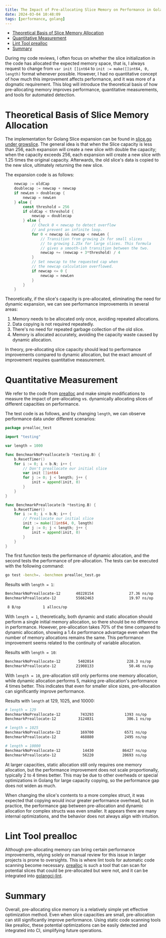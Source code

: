 ```yaml
---
title: The Impact of Pre-allocating Slice Memory on Performance in Golang
date: 2024-03-04 10:48:09
tags: [performance, golang]
---
```


- [Theoretical Basis of Slice Memory Allocation](#theoretical-basis-of-slice-memory-allocation)
- [Quantitative Measurement](#quantitative-measurement)
- [Lint Tool prealloc](#lint-tool-prealloc)
- [Summary](#summary)

During my code reviews, I often focus on whether the slice initialization in the code has allocated the expected memory space, that is, I always request to change from `var init []int64` to `init := make([]int64, 0, length)` format whenever possible. However, I had no quantitative concept of how much this improvement affects performance, and it was more of a dogmatic requirement. This blog will introduce the theoretical basis of how pre-allocating memory improves performance, quantitative measurements, and tools for automated detection.

# Theoretical Basis of Slice Memory Allocation

The implementation for Golang Slice expansion can be found in [slice.go under growslice](https://github.com/golang/go/blob/go1.20.6/src/runtime/slice.go#L157). The general idea is that when the Slice capacity is less than 256, each expansion will create a new slice with double the capacity; when the capacity exceeds 256, each expansion will create a new slice with 1.25 times the original capacity. Afterwards, the old slice's data is copied to the new slice, ultimately returning the new slice.

The expansion code is as follows:
```go
	newcap := oldCap
	doublecap := newcap + newcap
	if newLen > doublecap {
		newcap = newLen
	} else {
		const threshold = 256
		if oldCap < threshold {
			newcap = doublecap
		} else {
			// Check 0 < newcap to detect overflow
			// and prevent an infinite loop.
			for 0 < newcap && newcap < newLen {
				// Transition from growing 2x for small slices
				// to growing 1.25x for large slices. This formula
				// gives a smooth-ish transition between the two.
				newcap += (newcap + 3*threshold) / 4
			}
			// Set newcap to the requested cap when
			// the newcap calculation overflowed.
			if newcap <= 0 {
				newcap = newLen
			}
		}
	}
```

Theoretically, if the slice's capacity is pre-allocated, eliminating the need for dynamic expansion, we can see performance improvements in several areas:

1. Memory needs to be allocated only once, avoiding repeated allocations.
2. Data copying is not required repeatedly.
3. There's no need for repeated garbage collection of the old slice.
4. Memory is allocated accurately, avoiding the capacity waste caused by dynamic allocation.

In theory, pre-allocating slice capacity should lead to performance improvements compared to dynamic allocation, but the exact amount of improvement requires quantitative measurement.

# Quantitative Measurement

We refer to the code from [prealloc](https://github.com/alexkohler/prealloc/blob/master/prealloc_test.go) and make simple modifications to measure the impact of pre-allocating vs. dynamically allocating slices of different capacities on performance.

The test code is as follows, and by changing `length`, we can observe performance data under different scenarios:

```go title="prealloc_test.go"
package prealloc_test

import "testing"

var length = 1000

func BenchmarkNoPreallocate(b *testing.B) {
	b.ResetTimer()
	for i := 0; i < b.N; i++ {
		// Don't preallocate our initial slice
		var init []int64
		for j := 0; j < length; j++ {
			init = append(init, 0)
		}
	}
}

func BenchmarkPreallocate(b *testing.B) {
	b.ResetTimer()
	for i := 0; i < b.N; i++ {
		// Preallocate our initial slice
		init := make([]int64, 0, length)
		for j := 0; j < length; j++ {
			init = append(init, 0)
		}
	}
}
```

The first function tests the performance of dynamic allocation, and the second tests the performance of pre-allocation. The tests can be executed with the following command:

```bash
go test -bench=. -benchmem prealloc_test.go
```

Results with `length = 1`:

```bash
BenchmarkNoPreallocate-12       40228154                27.36 ns/op            8 B/op          1 allocs/op
BenchmarkPreallocate-12         55662463                19.97 ns/op           

 8 B/op          1 allocs/op
```

With `length = 1`, theoretically, both dynamic and static allocation should perform a single initial memory allocation, so there should be no difference in performance. However, pre-allocation takes 70% of the time compared to dynamic allocation, showing a 1.4x performance advantage even when the number of memory allocations remains the same. This performance improvement seems related to the continuity of variable allocation.

Results with `length = 10`:

```bash
BenchmarkNoPreallocate-12        5402014               228.3 ns/op           248 B/op          5 allocs/op
BenchmarkPreallocate-12         21908133                50.46 ns/op           80 B/op          1 allocs/op
```

With `length = 10`, pre-allocation still only performs one memory allocation, while dynamic allocation performs 5, making pre-allocation's performance 4 times better. This indicates that even for smaller slice sizes, pre-allocation can significantly improve performance.

Results with `length` at 129, 1025, and 10000:

```bash
# length = 129
BenchmarkNoPreallocate-12         743293              1393 ns/op            4088 B/op          9 allocs/op
BenchmarkPreallocate-12          3124831               386.1 ns/op          1152 B/op          1 allocs/op

# length = 1025
BenchmarkNoPreallocate-12         169700              6571 ns/op           25208 B/op         12 allocs/op
BenchmarkPreallocate-12           468880              2495 ns/op            9472 B/op          1 allocs/op

# length = 10000
BenchmarkNoPreallocate-12          14430             86427 ns/op          357625 B/op         19 allocs/op
BenchmarkPreallocate-12            56220             20693 ns/op           81920 B/op          1 allocs/op
```

At larger capacities, static allocation still only requires one memory allocation, but the performance improvement does not scale proportionally, typically 2 to 4 times better. This may be due to other overheads or special optimizations in Golang for large capacity copying, so the performance gap does not widen as much.

When changing the slice's contents to a more complex struct, it was expected that copying would incur greater performance overhead, but in practice, the performance gap between pre-allocation and dynamic allocation for complex structs was even smaller. It appears there are many internal optimizations, and the behavior does not always align with intuition.

# Lint Tool prealloc

Although pre-allocating memory can bring certain performance improvements, relying solely on manual review for this issue in larger projects is prone to oversights. This is where lint tools for automatic code scanning become necessary. [prealloc](https://github.com/alexkohler/prealloc) is such a tool that can scan for potential slices that could be pre-allocated but were not, and it can be integrated into [golangci-lint](https://golangci-lint.run/usage/linters/#prealloc).

# Summary

Overall, pre-allocating slice memory is a relatively simple yet effective optimization method. Even when slice capacities are small, pre-allocation can still significantly improve performance. Using static code scanning tools like prealloc, these potential optimizations can be easily detected and integrated into CI, simplifying future operations.